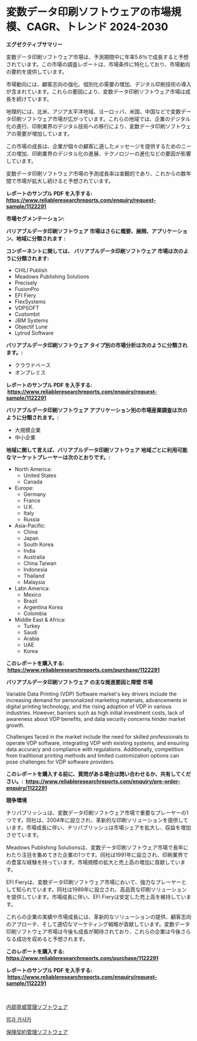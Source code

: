 <p><h1>変数データ印刷ソフトウェアの市場規模、CAGR、トレンド 2024-2030</h1></p><p><strong>エグゼクティブサマリー</strong></p>
<p><p>変数データ印刷ソフトウェア市場は、予測期間中に年率5.6％で成長すると予想されています。この市場の調査レポートは、市場条件に特化しており、市場動向の要約を提供しています。</p><p>市場動向には、顧客志向の強化、個別化の需要の増加、デジタル印刷技術の導入が含まれています。これらの要因により、変数データ印刷ソフトウェア市場は成長を続けています。</p><p>地理的には、北米、アジア太平洋地域、ヨーロッパ、米国、中国などで変数データ印刷ソフトウェア市場が広がっています。これらの地域では、企業のデジタル化の進行、印刷業界のデジタル技術への移行により、変数データ印刷ソフトウェアの需要が増加しています。</p><p>この市場の成長は、企業が個々の顧客に適したメッセージを提供するためのニーズの増加、印刷業界のデジタル化の進展、テクノロジーの進化などの要因が影響しています。</p><p>変数データ印刷ソフトウェア市場の予測成長率は楽観的であり、これからの数年間で市場が拡大し続けると予想されています。</p></p>
<p><strong>レポートのサンプル PDF を入手する: <a href="https://www.reliableresearchreports.com/enquiry/request-sample/1122291">https://www.reliableresearchreports.com/enquiry/request-sample/1122291</a></strong></p>
<p><strong>市場セグメンテーション:</strong></p>
<p><strong> バリアブルデータ印刷ソフトウェア 市場はさらに概要、展開、アプリケーション、地域に分類されます :</strong></p>
<p><strong>コンポーネントに関しては、 バリアブルデータ印刷ソフトウェア 市場は次のように分類されます: &nbsp;</strong></p>
<p><ul><li>CHILI Publish</li><li>Meadows Publishing Solutions</li><li>Precisely</li><li>FusionPro</li><li>EFI Fiery</li><li>FlexSystems</li><li>VDPSOFT</li><li>Custombit</li><li>JBM Systems</li><li>Objectif Lune</li><li>Lytrod Software</li></ul></p>
<p><strong> バリアブルデータ印刷ソフトウェア タイプ別の市場分析は次のように分類されます。:</strong></p>
<p><ul><li>クラウドベース</li><li>オンプレミス</li></ul></p>
<p><strong>レポートのサンプル PDF を入手する: &nbsp;<a href="https://www.reliableresearchreports.com/enquiry/request-sample/1122291">https://www.reliableresearchreports.com/enquiry/request-sample/1122291</a></strong></p>
<p><strong> バリアブルデータ印刷ソフトウェア アプリケーション別の市場産業調査は次のように分類されます。:</strong></p>
<p><ul><li>大規模企業</li><li>中小企業</li></ul></p>
<p><strong>地域に関して言えば、バリアブルデータ印刷ソフトウェア 地域ごとに利用可能なマーケットプレーヤーは次のとおりです。:</strong></p>
<p><ul>
    <li>
        North America:
        <ul>
            <li>United States</li>
            <li>Canada</li>
        </ul>
    </li>
    <li>
        Europe:
        <ul>
            <li>Germany</li>
            <li>France</li>
            <li>U.K.</li>
            <li>Italy</li>
            <li>Russia</li>
        </ul>
    </li>
    <li>
        Asia-Pacific:
        <ul>
            <li>China</li>
            <li>Japan</li>
            <li>South Korea</li>
            <li>India</li>
            <li>Australia</li>
            <li>China Taiwan</li>
            <li>Indonesia</li>
            <li>Thailand</li>
            <li>Malaysia</li>
        </ul>
    </li>
    <li>
        Latin America:
        <ul>
            <li>Mexico</li>
            <li>Brazil</li>
            <li>Argentina Korea</li>
            <li>Colombia</li>
        </ul>
    </li>
    <li>
        Middle East & Africa:
        <ul>
            <li>Turkey</li>
            <li>Saudi</li>
            <li>Arabia</li>
            <li>UAE</li>
            <li>Korea</li>
        </ul>
    </li>
    </ul></p>
<p><strong>このレポートを購入する: &nbsp;<a href="https://www.reliableresearchreports.com/purchase/1122291">https://www.reliableresearchreports.com/purchase/1122291</a></strong></p>
<p><strong>バリアブルデータ印刷ソフトウェア の主な推進要因と障壁 市場</strong></p>
<p><p>Variable Data Printing (VDP) Software market's key drivers include the increasing demand for personalized marketing materials, advancements in digital printing technology, and the rising adoption of VDP in various industries. However, barriers such as high initial investment costs, lack of awareness about VDP benefits, and data security concerns hinder market growth. </p><p>Challenges faced in the market include the need for skilled professionals to operate VDP software, integrating VDP with existing systems, and ensuring data accuracy and compliance with regulations. Additionally, competition from traditional printing methods and limited customization options can pose challenges for VDP software providers.</p></p>
<p><strong>このレポートを購入する前に、質問がある場合は問い合わせるか、共有してください。:&nbsp; <a href="https://www.reliableresearchreports.com/enquiry/pre-order-enquiry/1122291">https://www.reliableresearchreports.com/enquiry/pre-order-enquiry/1122291</a></strong></p>
<p><strong>競争環境</strong></p>
<p><p>チリパブリッシュは、変数データ印刷ソフトウェア市場で重要なプレーヤーの1つです。同社は、2004年に設立され、革新的な印刷ソリューションを提供しています。市場成長に伴い、チリパブリッシュは市場シェアを拡大し、収益を増加させています。</p><p>Meadows Publishing Solutionsは、変数データ印刷ソフトウェア市場で長年にわたり注目を集めてきた企業の1つです。同社は1991年に設立され、印刷業界での豊富な経験を持っています。市場規模の拡大と売上高の増加に貢献しています。</p><p>EFI Fieryは、変数データ印刷ソフトウェア市場において、強力なプレーヤーとして知られています。同社は1989年に設立され、高品質な印刷ソリューションを提供しています。市場成長に伴い、EFI Fieryは安定した売上高を維持しています。</p><p>これらの企業の実績や市場成長には、革新的なソリューションの提供、顧客志向のアプローチ、そして適切なマーケティング戦略が貢献しています。変数データ印刷ソフトウェア市場は今後も成長が期待されており、これらの企業は今後さらなる成功を収めると予想されます。</p></p>
<p><strong>このレポートを購入する: &nbsp; <a href="https://www.reliableresearchreports.com/purchase/1122291">https://www.reliableresearchreports.com/purchase/1122291</a></strong></p>
<p><strong>レポートのサンプル PDF を入手する: &nbsp;<a href="https://www.reliableresearchreports.com/enquiry/request-sample/1122291">https://www.reliableresearchreports.com/enquiry/request-sample/1122291</a></strong><strong></strong></p>
<p>&nbsp;</p>
<p><p><a href="https://github.com/EstaSprer20231/Market-Research-Report-List-1/blob/main/49036535713.md">内部脅威管理ソフトウェア</a></p><p><a href="https://medium.com/@fabiancobuc20222022/rum-%EB%B0%8F-cachaca-%EC%8B%9C%EC%9E%A5-%EB%B6%84%EC%84%9D-%EA%B8%80%EB%A1%9C%EB%B2%8C-%EC%82%B0%EC%97%85-%EC%A0%84%EB%A7%9D-%EB%B0%8F-%EC%98%88%EC%B8%A1-2024%EB%85%84%EB%B6%80%ED%84%B0-2031%EB%85%84%EA%B9%8C%EC%A7%80-8a30aa3cea7b">럼과 카샤카</a></p><p><a href="https://github.com/vlcostes/Market-Research-Report-List-1/blob/main/55666105712.md">保険契約管理ソフトウェア</a></p></p>